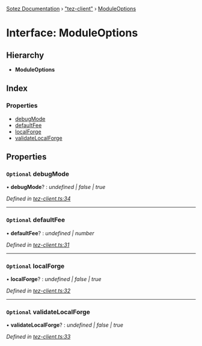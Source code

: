 [Sotez Documentation](../README.md) › ["tez-client"](../modules/_tez_client_.md) › [ModuleOptions](_tez_client_.moduleoptions.md)

# Interface: ModuleOptions


## Hierarchy

* **ModuleOptions**

## Index

### Properties

* [debugMode](_tez_client_.moduleoptions.md#optional-debugmode)
* [defaultFee](_tez_client_.moduleoptions.md#optional-defaultfee)
* [localForge](_tez_client_.moduleoptions.md#optional-localforge)
* [validateLocalForge](_tez_client_.moduleoptions.md#optional-validatelocalforge)

## Properties

### `Optional` debugMode

• **debugMode**? : *undefined | false | true*

*Defined in [tez-client.ts:34](https://github.com/KZen-networks/sotez/blob/80ad203/src/tez-client.ts#L34)*

___

### `Optional` defaultFee

• **defaultFee**? : *undefined | number*

*Defined in [tez-client.ts:31](https://github.com/KZen-networks/sotez/blob/80ad203/src/tez-client.ts#L31)*

___

### `Optional` localForge

• **localForge**? : *undefined | false | true*

*Defined in [tez-client.ts:32](https://github.com/KZen-networks/sotez/blob/80ad203/src/tez-client.ts#L32)*

___

### `Optional` validateLocalForge

• **validateLocalForge**? : *undefined | false | true*

*Defined in [tez-client.ts:33](https://github.com/KZen-networks/sotez/blob/80ad203/src/tez-client.ts#L33)*